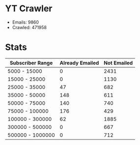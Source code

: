 # YT Crawler
- Emails: 9860
- Crawled: 471958

# Stats
| Subscriber Range  | Already Emailed | Not Emailed |
|-------|-------|-------|
| 5000 - 15000 | 0 | 2431 |
| 15000 - 25000 | 0 | 1130 |
| 25000 - 35000 | 47 | 682 |
| 35000 - 50000 | 148 | 611 |
| 50000 - 75000 | 140 | 740 |
| 75000 - 100000 | 176 | 429 |
| 100000 - 300000 | 62 | 1885 |
| 300000 - 500000 | 0 | 667 |
| 500000 - 1000000 | 0 | 712 |

